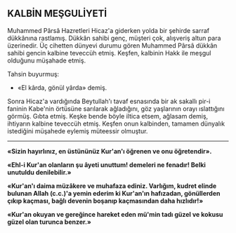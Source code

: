 ## KALBİN MEŞGULİYETİ

Muhammed Pârsâ Hazretleri Hicaz'a gider­ken yolda bir şehirde sarraf dükkânına rastla­mış. Dükkân sahibi genç, müşteri çok, alışve­riş altun para üzerinedir. Üç cihetten dünyevi durumu gören Muhammed Pârsâ dükkân sahibi gencin kalbine teveccüh etmiş. Keşfen, kalbinin Hakk ile meşgul olduğunu müşahade etmiş.

Tahsin buyurmuş:

- «El kârda, gönül yârda» demiş.

Sonra Hicaz'a vardığında Beytullah'ı tavaf esnasında bir ak sakallı pir-i faninin Kabe'nin örtüsüne sarılarak ağladığını, göz yaşlarının ora­yı ıslattığını görmüş. Gıbta etmiş. Keşke bende böyle iltica etsem, ağlasam demiş, ihtiyarın kalbine teveccüh etmiş. Keşfen onun kalbinden, tamamen dünyalık istediğini müşahede eylemiş müteessir olmuştur.

***

**«Sizin hayırlınız, en üstününüz Kur'an'ı öğ­renen ve onu öğretendir».**

**«Ehl-i Kur'an olanların şu âyeti unuttum! demeleri ne fenadır! Belki unutuldu denilebilir.»**

**«Kur'an'ı daima müzâkere ve muhafaza edi­niz. Varlığım, kudret elinde bulunan Allah (c.c.)'a yemin ederim ki Kur'an'ın hafızadan, gönüllerden çıkıp kaçması, bağlı devenin boşanıp kaçmasından daha hızlıdır!»**

**«Kur'an okuyan ve gereğince hareket eden mü'min tadı güzel ve kokusu güzel olan turun­ca benzer.»**
